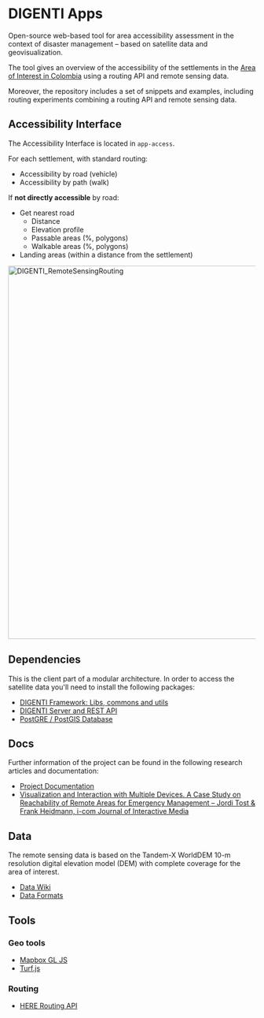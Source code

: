 # DIGENTI Apps

Open-source web-based tool for area accessibility assessment in the context of disaster management – based on satellite data and geovisualization.

The tool gives an overview of the accessibility of the settlements in the [Area of Interest in Colombia](https://docs.google.com/document/d/15N1pgERY4TUcnvck36jJFi3MvAZuxh8J-mOUpWDt-_w/edit?usp=sharing) using a routing API and remote sensing data.

Moreover, the repository includes a set of snippets and examples, including routing experiments combining a routing API and remote sensing data.

## Accessibility Interface

The Accessibility Interface is located in `app-access`.

For each settlement, with standard routing:

- Accessibility by road (vehicle)
- Accessibility by path (walk)

If **not directly accessible** by road:

- Get nearest road
    - Distance
    - Elevation profile
    - Passable areas (%, polygons)
    - Walkable areas (%, polygons)
- Landing areas (within a distance from the settlement)

<img width="758" alt="DIGENTI_RemoteSensingRouting" src="https://github.com/FH-Potsdam/digenti-apps/assets/859148/6cad906f-8e7e-4f75-8b20-2f6689599f70">

## Dependencies

This is the client part of a modular architecture. In order to access the satellite data you'll need to install the following packages:

- [DIGENTI Framework: Libs, commons and utils](https://github.com/FH-Potsdam/digenti-framework)
- [DIGENTI Server and REST API](https://github.com/FH-Potsdam/digenti-api)
- [PostGRE / PostGIS Database](https://redmine.geoway.de/projects/digenti/wiki/Notes)

## Docs

Further information of the project can be found in the following research articles and documentation:

- [Project Documentation](https://github.com/FH-Potsdam/digenti-doc)
- [Visualization and Interaction with Multiple Devices. A Case Study on Reachability of Remote Areas for Emergency Management – Jordi Tost & Frank Heidmann, i-com Journal of Interactive Media](https://doi.org/10.1515/icom-2017-0027)

## Data

The remote sensing data is based on the Tandem-X WorldDEM 10-m resolution digital elevation model (DEM) with complete coverage for the area of interest.

- [Data Wiki](https://docs.google.com/document/d/1rOW-6X6TNkypR-dgxWhZ4W7whIa5dxpPMbqCAW_iMPc/edit)
- [Data Formats](https://docs.google.com/spreadsheets/d/1igPn_mZqVaId_kqjcNPapB_qUvXkHo37GfP1JvSQrOs/edit?usp=sharing)

## Tools

### Geo tools

- [Mapbox GL JS](https://www.mapbox.com/mapbox-gl-js/)
- [Turf.js](http://turfjs.org/)

### Routing

- [HERE Routing API](https://developer.here.com/rest-apis/documentation/routing)
